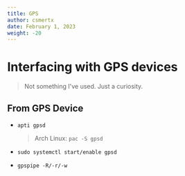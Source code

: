 ```yaml
---
title: GPS
author: csmertx
date: February 1, 2023
weight: -20
---
```


# Interfacing with GPS devices

> Not something I've used. Just a curiosity.

## From GPS Device
- ```apti gpsd```

    > Arch Linux: ```pac -S gpsd```

- ```sudo systemctl start/enable gpsd```

- ```gpspipe -R/-r/-w```
